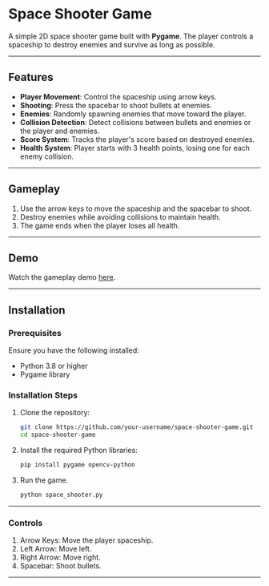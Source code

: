 # Space Shooter Game

A simple 2D space shooter game built with **Pygame**. The player controls a spaceship to destroy enemies and survive as long as possible.

---

## Features

- **Player Movement**: Control the spaceship using arrow keys.
- **Shooting**: Press the spacebar to shoot bullets at enemies.
- **Enemies**: Randomly spawning enemies that move toward the player.
- **Collision Detection**: Detect collisions between bullets and enemies or the player and enemies.
- **Score System**: Tracks the player's score based on destroyed enemies.
- **Health System**: Player starts with 3 health points, losing one for each enemy collision.

---

## Gameplay

1. Use the arrow keys to move the spaceship and the spacebar to shoot.
2. Destroy enemies while avoiding collisions to maintain health.
3. The game ends when the player loses all health.

---

## Demo

Watch the gameplay demo [here](https://drive.google.com/file/d/15btnunsPqOpqsTRYGrPO1MY9VaLiB7X4/view?usp=sharing).

---

## Installation

### Prerequisites

Ensure you have the following installed:
- Python 3.8 or higher
- Pygame library

### Installation Steps

1. Clone the repository:
   ```bash
   git clone https://github.com/your-username/space-shooter-game.git
   cd space-shooter-game
2. Install the required Python libraries:
   ```bash
   pip install pygame opencv-python
3. Run the game.
   ```bash
   python space_shooter.py

---

### Controls

1. Arrow Keys: Move the player spaceship.
2. Left Arrow: Move left.
3. Right Arrow: Move right.
4. Spacebar: Shoot bullets.

---

